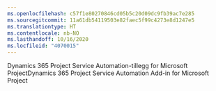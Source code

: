 ```yaml
---
ms.openlocfilehash: c57f1e80270846cd05b5c20d09dc9fb39ac7e285
ms.sourcegitcommit: 11a61db54119503e82faec5f99c4273e8d1247e5
ms.translationtype: HT
ms.contentlocale: nb-NO
ms.lasthandoff: 10/16/2020
ms.locfileid: "4070015"
---
```

<span data-ttu-id="29b87-101">Dynamics 365 Project Service Automation-tillegg for Microsoft Project</span><span class="sxs-lookup"><span data-stu-id="29b87-101">Dynamics 365 Project Service Automation Add-in for Microsoft Project</span></span>